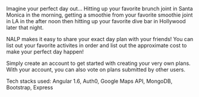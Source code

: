 Imagine your perfect day out... 
Hitting up your favorite brunch joint in Santa Monica in the morning, getting a smoothie from your favorite smoothie joint in LA in the after noon then hitting up your favorite dive bar in Hollywood later that night.

NALP makes it easy to share your exact day plan with your friends!
You can list out your favorite activites in order and list out the approximate cost to make your perfect day happen!

Simply create an account to get started with creating your very own plans. 
With your account, you can also vote on plans submitted by other users.

Tech stacks used:
Angular 1.6, Auth0, Google Maps API, MongoDB, Bootstrap, Express
